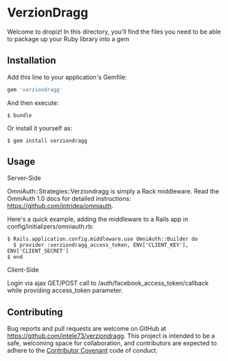 # VerzionDragg

Welcome to dropiz! In this directory, you'll find the files you need to be able to package up your Ruby library into a gem

## Installation

Add this line to your application's Gemfile:

```ruby
gem 'verziondragg'
```

And then execute:

    $ bundle

Or install it yourself as:

    $ gem install verziondragg

## Usage

Server-Side

OmniAuth::Strategies::Verziondragg is simply a Rack middleware. Read the OmniAuth 1.0 docs for detailed instructions: https://github.com/intridea/omniauth.

Here's a quick example, adding the middleware to a Rails app in config/initializers/omniauth.rb:

    $ Rails.application.config.middleware.use OmniAuth::Builder do
      $ provider :verziondragg_access_token, ENV['CLIENT_KEY'], ENV['CLIENT_SECRET']
    $ end

Client-Side

Login via ajax GET/POST call to /auth/facebook_access_token/callback while providing access_token parameter.


## Contributing

Bug reports and pull requests are welcome on GitHub at https://github.com/intele73/verziondragg. This project is intended to be a safe, welcoming space for collaboration, and contributors are expected to adhere to the [Contributor Covenant](http://contributor-covenant.org) code of conduct.
